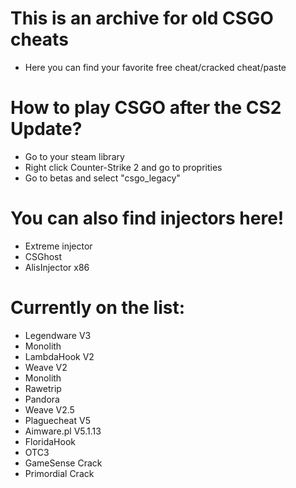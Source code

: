 # This is an archive for old CSGO cheats
- Here you can find your favorite free cheat/cracked cheat/paste
# How to play CSGO after the CS2 Update?
- Go to your steam library
- Right click Counter-Strike 2 and go to proprities
- Go to betas and select "csgo_legacy"
# You can also find injectors here!
- Extreme injector
- CSGhost
- AlisInjector x86
# Currently on the list:
- Legendware V3
- Monolith
- LambdaHook V2
- Weave V2
- Monolith
- Rawetrip
- Pandora
- Weave V2.5
- Plaguecheat V5
- Aimware.pl V5.1.13
- FloridaHook
- OTC3
- GameSense Crack
- Primordial Crack
